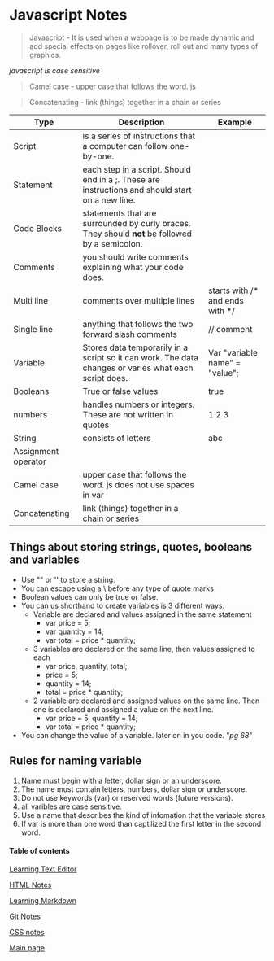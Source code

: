 # Javascript Notes

> Javascript - It is used when a webpage is to be made dynamic and add special effects on pages like rollover, roll out and many types of graphics.

*javascript is case sensitive*

> Camel case - upper case that follows the word. js 

> Concatenating - link (things) together in a chain or series


Type| Description| Example
---- | ---- | ----
Script| is a series of instructions that a computer can follow one-by-one.
Statement| each step in a script. Should end in a ;. These are instructions and should start on a new line.
Code Blocks| statements that are surrounded by curly braces. They should **not** be followed by a semicolon.
Comments| you should write comments explaining what your code does.
Multi line| comments over multiple lines| starts with /* and ends with */
Single line| anything that follows the two forward slash comments| // comment
Variable| Stores data temporarily in a script so it can work. The data changes or varies what each script does.| Var "variable name" = "value";
Booleans| True or false values| true
numbers| handles numbers or integers. These are not written in quotes| 1 2 3
String| consists of letters| abc
Assignment operator| 
Camel case| upper case that follows the word. js does not use spaces in var
Concatenating| link (things) together in a chain or series

## Things about storing strings, quotes, booleans and variables

 *  Use "" or '' to store a string.
 *  You can escape using a \ before any type of quote marks
 * Boolean values can only be true or false.
 * You can us shorthand to create variables is 3 different ways.
    * Variable are declared and values assigned in the same statement
        * var price = 5;
        * var quantity = 14;
        * var total = price * quantity;
    * 3 variables are declared on the same line, then values assigned to each
        * var price, quantity, total;
        * price = 5;
        * quantity = 14;
        * total = price * quantity;
    * 2 variable are declared and assigned values on the same line. Then one is declared and assigned a value on the next line.
        * var price = 5, quantity = 14;
        * var total =  price * quantity;
* You can change the value of a variable. later on in you code.    "*pg 68*"

## Rules for naming variable

1. Name must begin with a letter, dollar sign or an underscore.
2. The name must contain letters, numbers, dollar sign or underscore.
3. Do not use keywords (var) or reserved words (future versions).
4. all varibles are case sensitive. 
5. Use a name that describes the kind of infomation that the variable stores
6. If var is more than one word than captilized the first letter in the second word.

#### Table of contents
[Learning Text Editor](https://will-ing.github.io/learning-journal/learn-text-editor)

[HTML Notes](https://will-ing.github.io/learning-journal/html-notes)

[Learning Markdown](https://will-ing.github.io/learning-journal/learning-markdown)

[Git Notes](https://will-ing.github.io/learning-journal/git-notes)

[CSS notes](https://will-ing.github.io/learning-journal/css-notes)

[Main page](https://will-ing.github.io/learning-journal/)